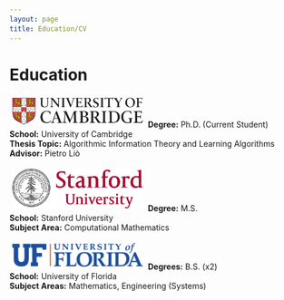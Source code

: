```yaml
---
layout: page
title: Education/CV
---
```

# Education
<p class="message">
<img src="/images/uni_logos/university-of-cambridge.svg" alt="drawing" width="230" class="center" style="padding-top: 5px; padding-right: 5px; padding-bottom: 5px; padding-left: 5px"/>
<b>Degree:</b> Ph.D. (Current Student)
<br>
<b>School:</b> University of Cambridge
<br>
<b>Thesis Topic:</b> Algorithmic Information Theory and Learning Algorithms
<br>
<b>Advisor:</b> Pietro Liò
</p>

<p class="message">
<img src="/images/uni_logos/stanford-university.svg" alt="drawing" width="230" class="center" style="padding-top: 5px; padding-right: 5px; padding-bottom: 5px; padding-left: 5px"/>
<b>Degree:</b> M.S.
<br>
<b>School:</b> Stanford University
<br>
<b>Subject Area:</b> Computational Mathematics
</p>

<p class="message">
<img src="/images/uni_logos/university-of-florida.svg" alt="drawing" width="230" class="center" style="padding-top: 5px; padding-right: 5px; padding-bottom: 5px; padding-left: 5px"/>
<b>Degrees:</b> B.S. (x2)
<br>
<b>School:</b> University of Florida
<br>
<b>Subject Areas:</b> Mathematics, Engineering (Systems)
</p>